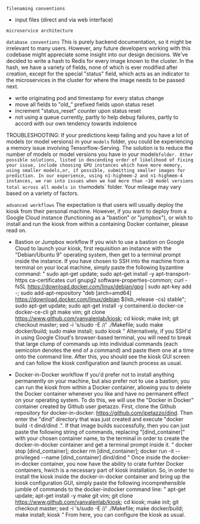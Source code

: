 ```filenaming conventions```
- input files (direct and via web interface)

```microservice architecture```

```database conventions```
This is purely backend documentation, so it might be irrelevant to many users. However, any future developers working with this codebase might appreciate some insight into our design decisions.
We've decided to write a hash to Redis for every image known to the cluster. In the hash, we have a variety of fields, none of which is ever modified after creation, except for the special "status" field, which acts as an indicator to the microservices in the cluster for where the image needs to be passed next.
- write originating pod and timestamp for every status change
- move all fields to "old_" prefixed fields upon status reset
- increment "status_reset" counter upon status reset
- not using a queue currently, partly to help debug failures, partly to accord with our own tendency towards indolence


TROUBLESHOOTING:
If your predictions keep failing and you have a lot of models (or model versions) in your `models` folder, you could be experiencing a memory issue involving Tensorflow-Serving. The solution is to reduce the number of models or model versions you have in your models` folder. Other possible solutions, listed in descending order of likelihood of fixing your issue, include choosing GPU instances which have more memory, using smaller models,or, if possible, submitting smaller images for prediction. In our experience, using n1-highmem-2 and n1-highmem-4 instances, we ran into issues when we had more than ~10 model versions total across all models in the `models` folder. Your mileage may vary based on a variety of factors.









```advanced workflows```
The expectation is that users will usually deploy the kiosk from their personal machine. However, if you want to deploy from a Google Cloud instance (functioning as a "bastion" or "jumpbox"), or wish to install and run the kiosk from within a containing Docker container, please read on.

- Bastion or Jumpbox workflow
If you wish to use a bastion on Google Cloud to launch your kiosk, first requisition an instance with the "Debian/Ubuntu 9" operating system, then get to a terminal prompt inside the instance. If you have chosen to SSH into the machine from a terminal on your local machine, simply paste the following byzantine command:
"
sudo apt-get update; sudo apt-get install -y apt-transport-https ca-certificates curl gnupg2 software-properties-common; curl -fsSL https://download.docker.com/linux/debian/gpg | sudo apt-key add -; sudo add-apt-repository "deb [arch=amd64] https://download.docker.com/linux/debian $(lsb_release -cs) stable"; sudo apt-get update; sudo apt-get install -y containerd.io docker-ce docker-ce-cli git make vim; git clone https://www.github.com/vanvalenlab/kiosk; cd kiosk; make init; git checkout master; sed -i 's/sudo -E //' ./Makefile; sudo make docker/build; sudo make install; sudo kiosk
"
Alternatively, if you SSH'd in using Google Cloud's browser-based terminal, you will need to break that large clump of commands up into individual commands (each semicolon denotes the end of a command) and paste them one at a time onto the command line. After this, you should see the kiosk GUI screen and can follow the kiosk configuration and launch process as usual.

- Docker-in-Docker workflow
If you'd prefer not to install anything permanently on your machine, but also prefer not to use a bastion, you can run the kiosk from within a Docker container, allowing you to delete the Docker container whenever you like and have no permanent effect on your operating system. To do this, we will use the "Docker in Docker" container created by Github user jpetazzo. First, clone the Github repository for docker-in-docker: https://github.com/jpetazzo/dind. Then enter the "dind" directory that was just created and execute "docker build -t dind/dind .". If that image builds successfully, then you can just paste the following string of commands, replacing "[dind_container]" with your chosen container name, to the terminal in order to create the docker-in-docker container and get a terminal prompt inside it.
"
docker stop [dind_container]; docker rm [dind_container]; docker run -it --privileged --name [dind_container] dind/dind
"
Once inside the docker-in-docker container, you now have the ability to crate furhter Docker containers, hwich is a necessary part of kiosk installation. So, in order to install the kiosk inside the docker-in-docker container and bring up the kiosk configuration GUI, simply paste the following incomprehensible jumble of commands to the docker-indocker command line:
"
apt-get update; apt-get install -y make git vim; git clone https://www.github.com/vanvalenlab/kiosk; cd kiosk; make init; git checkout master; sed -i 's/sudo -E //' ./Makefile; make docker/build; make install; kiosk
"
From here, you can configure the kiosk as usual.
